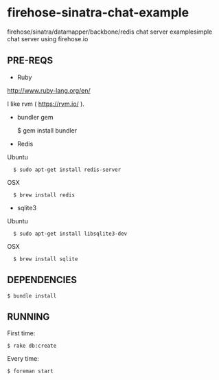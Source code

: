 firehose-sinatra-chat-example
=============================

firehose/sinatra/datamapper/backbone/redis chat server examplesimple chat server using firehose.io

## PRE-REQS

  * Ruby

  http://www.ruby-lang.org/en/

  I like rvm ( https://rvm.io/ ).

  * bundler gem

      $ gem install bundler

  * Redis

  Ubuntu

      $ sudo apt-get install redis-server

  OSX

      $ brew install redis

  * sqlite3

  Ubuntu

      $ sudo apt-get install libsqlite3-dev

  OSX

      $ brew install sqlite

## DEPENDENCIES

    $ bundle install

## RUNNING

 First time:

    $ rake db:create

 Every time:

    $ foreman start
